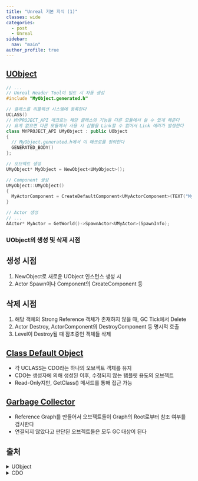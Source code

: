 ```yaml
---
title: "Unreal 기본 지식 (1)"
classes: wide
categories: 
  - post
  - Unreal
sidebar:
  nav: "main"
author_profile: true
---
```

   
## [UObject](https://jaykop.github.io/post/uobject/)
```c++
// ...
// Unreal Header Tool이 빌드 시 자동 생성
#include "MyObject.generated.h"

// 클래스를 리플렉션 시스템에 등록한다
UCLASS()
// MYPROJECT_API 매크로는 해당 클래스의 기능을 다른 모듈에서 쓸 수 있게 해준다
// 요게 없으면 다른 모듈에서 사용 시 심볼을 Link할 수 없어서 Link 에러가 발생한다
class MYPROJECT_API UMyObject : public UObject
{
  // MyObject.generated.h에서 이 매크로를 정의한다
  GENERATED_BODY()
};

// 오브젝트 생성
UMyObject* MyObject = NewObject<UMyObject>();

// Component 생성
UMyObject::UMyObject()
{
  MyActorComponent = CreateDefaultComponent<UMyActorComponent>(TEXT("MyActorComponent"));
}

// Actor 생성
// ...
AActor* MyActor = GetWorld()->SpawnActor<UMyActor>(SpawnInfo);
```

### UObject의 생성 및 삭제 시점

생성 시점
------------------------------
1. NewObject로 새로운 UObject 인스턴스 생성 시
2. Actor Spawn이나 Component의 CreateComponent 등 

삭제 시점
------------------------------
1. 해당 객체의 Strong Reference 객체가 존재하지 않을 때, GC Tick에서 Delete
2. Actor Destroy, ActorComponent의 DestroyComponent 등 명시적 호출
3. Level이 Destroy될 때 잠초중인 객체들 삭제

## [Class Default Object](https://jaykop.github.io/post/CDO)
* 각 UCLASS는 CDO라는 하나의 오브젝트 객체를 유지
* CDO는 생성자에 의해 생성된 이후, 수정되지 않는 탬플릿 용도의 오브젝트
* Read-Only지만, GetClass() 메서드를 통해 접근 가능

## [Garbage Collector](https://jaykop.github.io/post/GC)
* Reference Graph를 만들어서 오브젝트들이 Graph의 Root로부터 참조 여부를 검사한다
* 연결되지 않았다고 판단된 오브젝트들은 모두 GC 대상이 된다


## 출처
<details>
<summary>UObject</summary>

<ul>
    <li><a href="https://velog.io/@wondong/%EC%96%B8%EB%A6%AC%EC%96%BC-%ED%81%B4%EB%9E%98%EC%8A%A4-%EC%9D%B4%EB%A6%84-%EC%95%9E%EC%97%90-PROJECTNAMEAPI-%EB%A7%A4%ED%81%B4%EB%A1%9C%EB%8A%94-%EB%AC%B4%EC%8A%A8-%EA%B8%B0%EB%8A%A5%EC%9D%BC%EA%B9%8C">언리얼 클래스 이름 앞에 PROJECTNAME_API 매크로는 무슨 기능일까</a></li>
    <li><a href="https://velog.io/@lee_raccoon/.generated.hGENERATEDBODY%EA%B0%80-%EB%AD%94%EB%8D%B0">.generated.h / GENERATED_BODY()가 뭔데</a></li>
</ul>
</details>

<details>
<summary>CDO</summary>

</details>